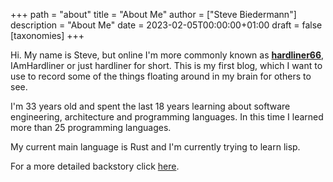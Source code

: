 +++
path = "about"
title = "About Me"
author = ["Steve Biedermann"]
description = "About Me"
date = 2023-02-05T00:00:00+01:00
draft = false
[taxonomies]
+++

Hi. My name is Steve, but online I'm more commonly known as [**hardliner66**](https://github.com/hardliner66), IAmHardliner or just hardliner for short. This is my first blog,
which I want to use to record some of the things floating around in my brain for others to see.

I'm 33 years old and spent the last 18 years learning about software engineering, architecture and programming languages. In this time I learned more than
25 programming languages.

My current main language is Rust and I'm currently trying to learn lisp.

For a more detailed backstory click [here](../about-detailed).